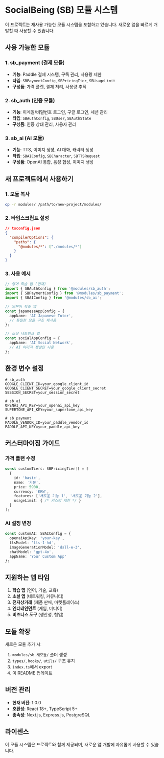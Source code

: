 # SocialBeing (SB) 모듈 시스템

이 프로젝트는 재사용 가능한 모듈 시스템을 포함하고 있습니다. 새로운 앱을 빠르게 개발할 때 사용할 수 있습니다.

## 사용 가능한 모듈

### 1. sb_payment (결제 모듈)
- **기능**: Paddle 결제 시스템, 구독 관리, 사용량 제한
- **타입**: `SBPaymentConfig`, `SBPricingTier`, `SBUsageLimit`
- **구성품**: 가격 플랜, 결제 처리, 사용량 추적

### 2. sb_auth (인증 모듈)  
- **기능**: 이메일/비밀번호 로그인, 구글 로그인, 세션 관리
- **타입**: `SBAuthConfig`, `SBUser`, `SBAuthState`
- **구성품**: 인증 상태 관리, 사용자 관리

### 3. sb_ai (AI 모듈)
- **기능**: TTS, 이미지 생성, AI 대화, 캐릭터 생성  
- **타입**: `SBAIConfig`, `SBCharacter`, `SBTTSRequest`
- **구성품**: OpenAI 통합, 음성 합성, 이미지 생성

## 새 프로젝트에서 사용하기

### 1. 모듈 복사
```bash
cp -r modules/ /path/to/new-project/modules/
```

### 2. 타입스크립트 설정
```json
// tsconfig.json
{
  "compilerOptions": {
    "paths": {
      "@modules/*": ["./modules/*"]
    }
  }
}
```

### 3. 사용 예시
```typescript
// 영어 학습 앱 (현재)
import { SBAuthConfig } from '@modules/sb_auth';
import { SBPaymentConfig } from '@modules/sb_payment';
import { SBAIConfig } from '@modules/sb_ai';

// 일본어 학습 앱
const japaneseAppConfig = {
  appName: 'AI Japanese Tutor',
  // 동일한 모듈 구조 재사용
};

// 소셜 네트워크 앱
const socialAppConfig = {
  appName: 'AI Social Network',
  // AI 이미지 생성만 사용
};
```

## 환경 변수 설정
```env
# sb_auth
GOOGLE_CLIENT_ID=your_google_client_id
GOOGLE_CLIENT_SECRET=your_google_client_secret
SESSION_SECRET=your_session_secret

# sb_ai  
OPENAI_API_KEY=your_openai_api_key
SUPERTONE_API_KEY=your_supertone_api_key

# sb_payment
PADDLE_VENDOR_ID=your_paddle_vendor_id
PADDLE_API_KEY=your_paddle_api_key
```

## 커스터마이징 가이드

### 가격 플랜 수정
```typescript
const customTiers: SBPricingTier[] = [
  {
    id: 'basic',
    name: '기본',
    price: 5900,
    currency: 'KRW',
    features: ['새로운 기능 1', '새로운 기능 2'],
    usageLimit: { /* 커스텀 제한 */ }
  }
];
```

### AI 설정 변경
```typescript
const customAI: SBAIConfig = {
  openaiApiKey: 'your-key',
  ttsModel: 'tts-1-hd',
  imageGenerationModel: 'dall-e-3',
  chatModel: 'gpt-4o',
  appName: 'Your Custom App'
};
```

## 지원하는 앱 타입

1. **학습 앱** (언어, 기술, 교육)
2. **소셜 앱** (네트워킹, 커뮤니티)  
3. **전자상거래** (제품 판매, 마켓플레이스)
4. **엔터테인먼트** (게임, 미디어)
5. **비즈니스 도구** (생산성, 협업)

## 모듈 확장

새로운 모듈 추가 시:
1. `modules/sb_새모듈/` 폴더 생성
2. `types/`, `hooks/`, `utils/` 구조 유지
3. `index.ts`에서 export
4. 이 README 업데이트

## 버전 관리

- **현재 버전**: 1.0.0
- **호환성**: React 18+, TypeScript 5+
- **종속성**: Next.js, Express.js, PostgreSQL

## 라이센스

이 모듈 시스템은 프로젝트와 함께 제공되며, 새로운 앱 개발에 자유롭게 사용할 수 있습니다.